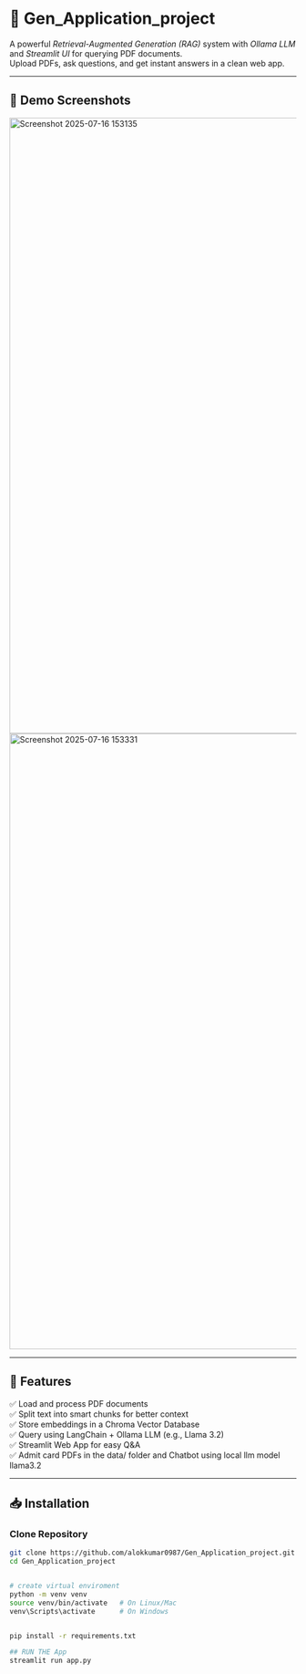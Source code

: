 # 🧠 Gen_Application_project

A powerful *Retrieval-Augmented Generation (RAG)* system with *Ollama LLM* and *Streamlit UI* for querying PDF documents.  
Upload PDFs, ask questions, and get instant answers in a clean web app.

---

## 📸 Demo Screenshots
<img width="1920" height="1080" alt="Screenshot 2025-07-16 153135" src="https://github.com/user-attachments/assets/aa288fd4-3374-49c3-b88f-6aaf293c561a" />


<img width="1920" height="1080" alt="Screenshot 2025-07-16 153331" src="https://github.com/user-attachments/assets/8dd8f6bd-fd50-45d8-b4b0-67485813727f" />

---

## 🚀 Features
✅ Load and process PDF documents  
✅ Split text into smart chunks for better context  
✅ Store embeddings in a Chroma Vector Database  
✅ Query using LangChain + Ollama LLM (e.g., Llama 3.2)  
✅ Streamlit Web App for easy Q&A  
✅ Admit card PDFs in the data/ folder and Chatbot using local llm model   llama3.2

---
## 📥 Installation

### Clone Repository
```bash
git clone https://github.com/alokkumar0987/Gen_Application_project.git
cd Gen_Application_project


# create virtual enviroment
python -m venv venv
source venv/bin/activate   # On Linux/Mac
venv\Scripts\activate      # On Windows


pip install -r requirements.txt

## RUN THE App
streamlit run app.py

